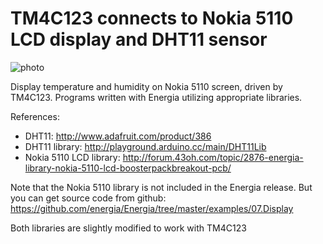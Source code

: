# TM4C123 connects to Nokia 5110 LCD display and DHT11 sensor

![photo](http://3.bp.blogspot.com/-kUpUaPbtTd0/VcfgK1y8taI/AAAAAAAACT8/5ABSUtC2I9o/s320/IMAG1230.jpg "photo")


Display temperature and humidity on Nokia 5110 screen, driven by TM4C123.  Programs written with Energia utilizing appropriate libraries.

References:
- DHT11: http://www.adafruit.com/product/386
- DHT11 library: http://playground.arduino.cc/main/DHT11Lib
- Nokia 5110 LCD library: http://forum.43oh.com/topic/2876-energia-library-nokia-5110-lcd-boosterpackbreakout-pcb/

Note that the Nokia 5110 library is not included in the Energia release.  But you can get source code from github:
https://github.com/energia/Energia/tree/master/examples/07.Display

Both libraries are slightly modified to work with TM4C123

